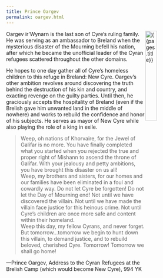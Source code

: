 ```yaml
---
title: Prince Oargev
permalink: oargev.html
---
```


<img src='images/npcs/{{page.title}}.jpeg' alt='{{pages.title}}' style="float:right; width:25%;">

Oargev ir’Wynarn is the last son of Cyre‘s ruling family. He was serving as an ambassador to Breland when the mysterious disaster of the Mourning befell his nation, after which he became the unofficial leader of the Cyran refugees scattered throughout the other domains. 

He hopes to one day gather all of Cyre’s homeless children to this refuge in Breland: New Cyre. Oargev’s other ambition revolves around discovering the truth behind the destruction of his kin and country, and exacting revenge on the guilty parties. Until then, he graciously accepts the hospitality of Breland (even if the Brelish gave him unwanted land in the middle of nowhere) and works to rebuild the confidence and honor of his subjects. He serves as mayor of New Cyre while also playing the role of a king in exile.

> Weep, oh nations of Khorvaire, for the Jewel of Galifar is no more. You have finally completed what you started when you rejected the true and proper right of Mishann to ascend the throne of Galifar. With your jealousy and petty ambitions, you have brought this disaster on us all!  
Weep, my brothers and sisters, for our homes and our families have been eliminated in a foul and cowardly way. Do not let Cyre be forgotten! Do not let the Day of Mourning end! Not until we have discovered the villain. Not until we have made the villain face justice for this heinous crime. Not until Cyre’s children are once more safe and content within their homeland.  
Weep this day, my fellow Cyrans, and never forget. But tomorrow…tomorrow we begin to hunt down this villain, to demand justice, and to rebuild beloved, cherished Cyre. Tomorrow! Tomorrow we shall go home!

—Prince Oargev, Address to the Cyran Refugees at the Brelish Camp (which would become New Cyre), 994 YK